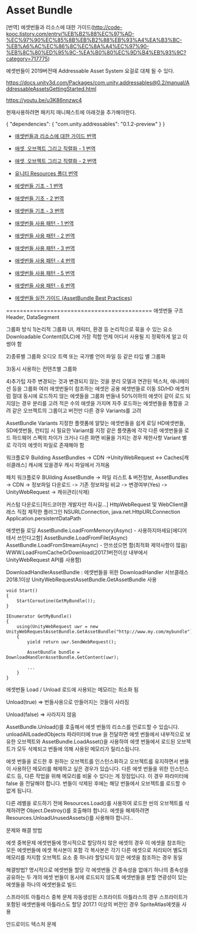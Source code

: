 # Asset Bundle

[번역] 에셋번들과 리소스에 대한 가이드(http://code-kooc.tistory.com/entry/%EB%B2%88%EC%97%AD-%EC%97%90%EC%85%8B%EB%B2%88%EB%93%A4%EA%B3%BC-%EB%A6%AC%EC%86%8C%EC%8A%A4%EC%97%90-%EB%8C%80%ED%95%9C-%EA%B0%80%EC%9D%B4%EB%93%9C?category=717775)

에셋번들이 2019버전때 Addressable Asset System 요걸로 대체 될 수 있다.

https://docs.unity3d.com/Packages/com.unity.addressables@0.2/manual/AddressableAssetsGettingStarted.html

https://youtu.be/u3K86nnzwc4

현재사용하려면 패키지 매니페스트에 아래것을 추가해야한다.

{
    "dependencies": {
        "com.unity.addressables": "0.1.2-preview"
    }
}

- [애셋번들과 리소스에 대한 가이드 번역](http://ronniej.sfuh.tk/%EC%95%A0%EC%85%8B%EB%B2%88%EB%93%A4%EA%B3%BC-%EB%A6%AC%EC%86%8C%EC%8A%A4%EC%97%90-%EB%8C%80%ED%95%9C-%EA%B0%80%EC%9D%B4%EB%93%9C-%EB%B2%88%EC%97%AD/)
- [애셋, 오브젝트 그리고 직렬화 - 1 번역](http://ronniej.sfuh.tk/asset-object-and-serialization1/)
- [애셋, 오브젝트 그리고 직렬화 - 2 번역](http://ronniej.sfuh.tk/%EC%95%A0%EC%85%8B-%EC%98%A4%EB%B8%8C%EC%A0%9D%ED%8A%B8-%EA%B7%B8%EB%A6%AC%EA%B3%A0-%EC%A7%81%EB%A0%AC%ED%99%94-2-%EB%B2%88%EC%97%AD/)
- [유니티 Resources 폴더 번역](http://ronniej.sfuh.tk/%EC%9C%A0%EB%8B%88%ED%8B%B0-resources-%ED%8F%B4%EB%8D%94-%EB%B2%88%EC%97%AD/)
- [에셋번들 기초 - 1 번역](http://ronniej.sfuh.tk/%EC%95%A0%EC%85%8B-%EB%B2%88%EB%93%A4-%EA%B8%B0%EC%B4%88-assetbundle-fundamentals/)
- [애셋번들 기초 - 2 번역](http://ronniej.sfuh.tk/%EC%95%A0%EC%85%8B-%EB%B2%88%EB%93%A4-%EA%B8%B0%EC%B4%88-assetbundle-fundamentals-2-%EB%B2%88%EC%97%AD/)
- [애셋번들 기초 - 3 번역](http://ronniej.sfuh.tk/%EC%95%A0%EC%85%8B-%EB%B2%88%EB%93%A4-%EA%B8%B0%EC%B4%88-assetbundle-fundamentals-2-%EB%B2%88%EC%97%AD/)

- [애셋번들 사용 패턴 - 1 번역](http://ronniej.sfuh.tk/assetbundleusagepattern1/)
- [애셋번들 사용 패턴 - 2 번역](http://ronniej.sfuh.tk/assetbundleusagepattern2/)
- [애셋번들 사용 패턴 - 3 번역](http://ronniej.sfuh.tk/assetbundleusagepatterns3/)
- [애셋번들 사용 패턴 - 4 번역](http://ronniej.sfuh.tk/assetbundleusagepatterns4/)
- [애셋번들 사용 패턴 - 5 번역](http://ronniej.sfuh.tk/assetbundleusagepatterns5/)
- [애셋번들 사용 패턴 - 6 번역](http://ronniej.sfuh.tk/assetbundleusagepatterns6/)

- [에셋번들 실전 가이드 (AssetBundle Best Practices)](https://youtu.be/Lx61ZEKEvnQ)

===========================================
애셋번들 구조
Header, DataSegment

그룹화 방식
1)논리적 그룹화
 UI, 캐릭터, 환경 등 논리적으로 묶을 수 있는 요소
 Downloadable Content(DLC)에 가장 적합
 언제 어디서 사용될 지 정확하게 알고 이썽야 함

2)종류별 그룹화
 오디오 트랙 또는 국가별 언어 파일 등 같은 타입 별 그룹화

3)동시 사용하는 컨텐츠별 그룹화

4)추가팁
자주 변경되는 것과 변경되지 않는 것을 분리
모델과 연관된 텍스처, 애니메이션 등을 그룹화
여러 에셋번들이 참조하는 에셋은 공용 에셋번들로 이동
SD/HD 에셋처럼 절대 동시에 로드하지 않는 에셋들을 그룹화
번들내 50%이하의 에셋이 같이 로드 되지않는 경우 분리를 고려
적은 수의 애셋을 가지며 자주 로드하는 에셋번들을 통합을 고려
같은 오브젝트의 그룹이고 버전만 다른 경우 Variants를 고려

AssetBundle Variants
지정한 플랫폼에 알맞는 에셋번들을 쉽게 로딩
 HD에셋번들, SD에셋번들, 런티임 시 필요한 Variant를 지정
같은 플랫폼에 각각 다른 에셋번들을 로드
 하드웨어 스펙의 차이가 크거나 다른 화면 비율을 가지는 경우
제한사항
 Variant 별로 각각의 에셋이 파일로 존재해야 함


워크플로우
Building AssetBundles -> CDN ->UnityWebRequest <-> Caches[캐쉬클래스] 캐시에 있을경우 캐시 파일에서 가져옴

패치 워크플로우
BUilding AssetBundle -> 파일 리스트 & 버전정보, AssetBundles -> CDN -> 정보파일 다운로드 -> 기존 정보파일 비교 -> 변경여부(Yes) -> UnityWebRequest -> 캐쉬관리(삭제)

커스텀 다운로드[하드코어한 개발자만 하시길...]
HttpWebRequest 및 WebClient클래스
직접 제작한 플러그인 NSURLConnection, java.net.HttpURLConnection
Application.persistentDataPath


애셋번들 로딩
AssetBundle.LoadFromMemory(Async) - 사용하지마세요[에디어테서 쓰인다고함]
AssetBundle.LoadFromFile(Async)
AssetBundle.LoadFromStream(Async) - 안쓰셨으면 함(최적화 제약사항이 많음)
WWW.LoadFromCacheOrDownload(2017.1버전이상 내부에서 UnityWebRequest API를 사용함)

DownloadHandlerAssetBundle : 에셋번들을 위한 DownloadHandler 서브클래스
2018.1이상
UnityWebRequestAssetBundle.GetAssetBundle 사용

```
void Start()
{
    StartCoroutine(GetMyBundle());
}

IEnumerator GetMyBundle()
{
    using(UnityWebRequest uwr = new UnityWebRequestAssetBundle.GetAssetBundle("http://www.my.com/mybundle"))
    {
        yield return uwr.SendWebRequest();

        AssetBundle bundle = DownloadHandlerAssetBundle.GetContent(uwr);

        ...
    }
}
```

애셋번들 Load / Unload
로드에 사용되는 메모리는 최소화 됨

Unload(true) => 번들사용으로 만들어지는 것들이 사라짐

Unload(false) => 사라지지 않음

AssetBundle.Unload()를 호출해서 에셋 번들의 리소스를 언로드할 수 있습니다. unloadAllLoadedObjects 파라미터에 true 을 전달하면 에셋 번들에서 내부적으로 보유한 오브젝트와 AssetBundle.LoadAsset()을 사용하여 에셋 번들에서 로드된 오브젝트가 모두 삭제되고 번들에 의해 사용된 메모리가 릴리스됩니다.

에셋 번들을 로드한 후 원하는 오브젝트를 인스턴스화하고 오브젝트를 유지하면서 번들이 사용하던 메모리를 해제하고 싶은 경우가 있습니다. 다른 에셋 번들을 위한 인스턴스 로드 등, 다른 작업을 위해 메모리를 비울 수 있다는 게 장점입니다. 이 경우 파라미터에 false 을 전달해야 합니다. 번들이 삭제된 후에는 해당 번들에서 오브젝트를 로드할 수 없게 됩니다.

다른 레벨을 로드하기 전에 Resources.Load()를 사용하여 로드한 씬의 오브젝트를 삭제하려면 Object.Destroy()를 호출해야 합니다. 에셋을 해제하려면 Resources.UnloadUnusedAssets()를 사용해야 합니다..


문제와 해결 방법

에셋 중복문제
에셋번들에 명시적으로 할당하지 않은 에셋의 경우
 이 에셋을 참조하는 모든 에셋번들에 에셋 복사본이 포함
 각 복사본은 각기 다른 에셋으로 처리되어 별도의 메모리를 차지함
 오브젝트 요소 중 하나라 할당되지 않은 에셋을 참조하는 경우 동일

해결방법?
 명시적으로 에셋번들 할당
 각 에셋번들 간 종속성을 없애기
 하나의 종속성을 공유하는 두 개의 에셋 번들이 동시에 로드되지 않도록 에셋번들을 분할
 연광성이 있는 에셋들을 하나의 에셋번들로 빌드

스프라이트 아틀라스 중복 문제
 자동생성된 스프라이트 아틀라스의 경우
  스프라이트가 포함된 에셋번들에 아틀라스도 할당
  2017.1 이상의 버전인 경우 SpriteAtlas에셋을 사용

안드로이드 텍스처 문제
